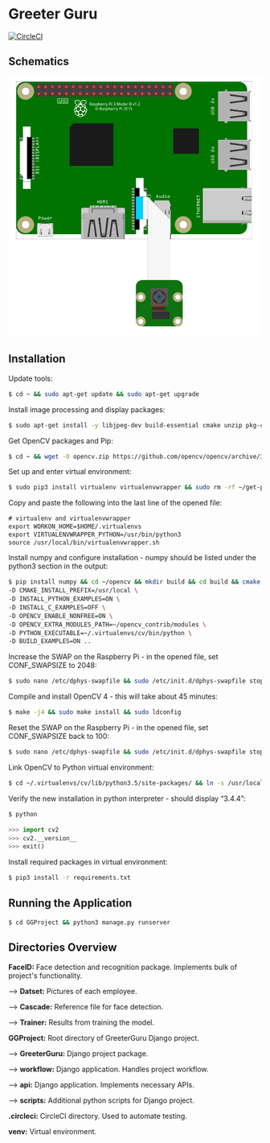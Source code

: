 # Greeter Guru
[![CircleCI](https://circleci.com/gh/VarenTechInternship/greeterguru.svg?style=svg)](https://circleci.com/gh/VarenTechInternship/greeterguru)

## Schematics

![Schematics](schematics.png)

## Installation

Update tools:
```bash
$ cd ~ && sudo apt-get update && sudo apt-get upgrade 
```
Install image processing and display packages:
```bash
$ sudo apt-get install -y libjpeg-dev build-essential cmake unzip pkg-config libjpeg-dev libpng-dev libtiff-dev libavcodec-dev libavformat-dev libswscale-dev libv4l-dev libxvidcore-dev libx264-dev libgtk-3-dev libatlas-base-dev gfortran python3-dev python3-testresources
```
Get OpenCV packages and Pip:
```bash
$ cd ~ && wget -O opencv.zip https://github.com/opencv/opencv/archive/3.4.4.zip && wget -O opencv_contrib.zip https://github.com/opencv/opencv_contrib/archive/3.4.4.zip && unzip opencv.zip && unzip opencv_contrib.zip && mv opencv-3.4.4 opencv && mv opencv_contrib-3.4.4 opencv_contrib && wget https://bootstrap.pypa.io/get-pip.py && sudo python3 get-pip.py 
```
Set up and enter virtual environment:
```bash
$ sudo pip3 install virtualenv virtualenvwrapper && sudo rm -rf ~/get-pip.py ~/.cache/pip && sudo nano ~/.profile && source ~/.profile && mkvirtualenv cv -p python3 && workon cv
```
Copy and paste the following into the last line of the opened file:
```
# virtualenv and virtualenvwrapper
export WORKON_HOME=$HOME/.virtualenvs
export VIRTUALENVWRAPPER_PYTHON=/usr/bin/python3
source /usr/local/bin/virtualenvwrapper.sh
```
Install numpy and configure installation - numpy should be listed under the python3 section in the output:
```bash
$ pip install numpy && cd ~/opencv && mkdir build && cd build && cmake -D CMAKE_BUILD_TYPE=RELEASE \
-D CMAKE_INSTALL_PREFIX=/usr/local \
-D INSTALL_PYTHON_EXAMPLES=ON \
-D INSTALL_C_EXAMPLES=OFF \
-D OPENCV_ENABLE_NONFREE=ON \
-D OPENCV_EXTRA_MODULES_PATH=~/opencv_contrib/modules \
-D PYTHON_EXECUTABLE=~/.virtualenvs/cv/bin/python \
-D BUILD_EXAMPLES=ON ..
```
Increase the SWAP on the Raspberry Pi - in the opened file, set CONF_SWAPSIZE to 2048:
```bash
$ sudo nano /etc/dphys-swapfile && sudo /etc/init.d/dphys-swapfile stop && sudo /etc/init.d/dphys-swapfile start
```
Compile and install OpenCV 4 - this will take about 45 minutes:
```bash
$ make -j4 && sudo make install && sudo ldconfig
```
Reset the SWAP on the Raspberry Pi - in the opened file, set CONF_SWAPSIZE back to 100:
```bash
$ sudo nano /etc/dphys-swapfile && sudo /etc/init.d/dphys-swapfile stop && sudo /etc/init.d/dphys-swapfile start
```
Link OpenCV to Python virtual environment:
```bash
$ cd ~/.virtualenvs/cv/lib/python3.5/site-packages/ && ln -s /usr/local/python/cv2/python-3.5/cv2.cpython-35m-arm-linux-gnueabihf.so cv2.so && cd ~
```
Verify the new installation in python interpreter - should display “3.4.4”:
```bash
$ python
```
```python
>>> import cv2
>>> cv2.__version__ 
>>> exit()
```
Install required packages in virtual environment:
```bash
$ pip3 install -r requirements.txt
```

## Running the Application
```bash
$ cd GGProject && python3 manage.py runserver
```

## Directories Overview

**FaceID:** Face detection and recognition package. Implements bulk of project's functionality.

--> **Datset:** Pictures of each employee.

--> **Cascade:** Reference file for face detection.

--> **Trainer:** Results from training the model.

**GGProject:** Root directory of GreeterGuru Django project.

--> **GreeterGuru:** Django project package.

--> **workflow:** Django application. Handles project workflow.

--> **api:** Django application. Implements necessary APIs.

--> **scripts:** Additional python scripts for Django project.

**.circleci:** CircleCI directory. Used to automate testing.

**venv:** Virtual environment.